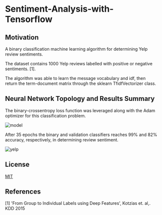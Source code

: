 # Sentiment-Analysis-with-Tensorflow

## Motivation
A binary classification machine learning algorithm for determining Yelp review sentiments.

The dataset contains 1000 Yelp reviews labelled with positive or negative sentiments. [1].

The algorithm was able to learn the message vocabulary and idf, then return the term-document matrix through the sklearn TfidfVectorizer class. 

## Neural Network Topology and Results Summary

The binary-crossentropy loss function was leveraged along with the Adam optimizer for this classification problem.

![model](https://user-images.githubusercontent.com/48378196/96961401-4be81500-1550-11eb-9cd2-4e0f682c3b56.png)

After 35 epochs the binary and validation classifiers reaches 99% and 82% accuracy, respectively, in determining review sentiment. 

![yelp](https://user-images.githubusercontent.com/48378196/99531983-abbec800-29f7-11eb-8637-dcaa290263ac.png)

## License
[MIT](https://choosealicense.com/licenses/mit/) 

## References
[1] 'From Group to Individual Labels using Deep Features', Kotzias et. al,. KDD 2015
